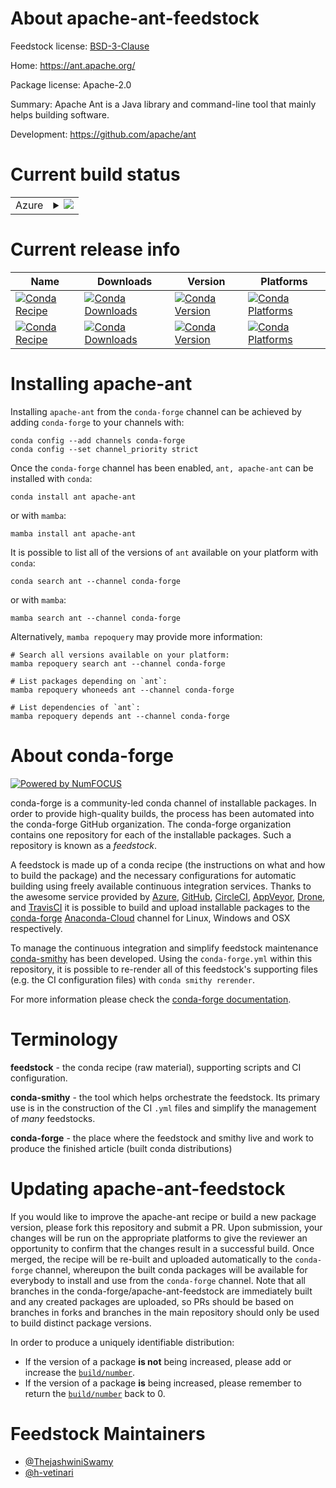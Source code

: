 About apache-ant-feedstock
==========================

Feedstock license: [BSD-3-Clause](https://github.com/conda-forge/apache-ant-feedstock/blob/main/LICENSE.txt)

Home: https://ant.apache.org/

Package license: Apache-2.0

Summary: Apache Ant is a Java library and command-line tool that mainly helps building software.

Development: https://github.com/apache/ant

Current build status
====================


<table>
    
  <tr>
    <td>Azure</td>
    <td>
      <details>
        <summary>
          <a href="https://dev.azure.com/conda-forge/feedstock-builds/_build/latest?definitionId=12324&branchName=main">
            <img src="https://dev.azure.com/conda-forge/feedstock-builds/_apis/build/status/apache-ant-feedstock?branchName=main">
          </a>
        </summary>
        <table>
          <thead><tr><th>Variant</th><th>Status</th></tr></thead>
          <tbody><tr>
              <td>linux_64_openjdk11</td>
              <td>
                <a href="https://dev.azure.com/conda-forge/feedstock-builds/_build/latest?definitionId=12324&branchName=main">
                  <img src="https://dev.azure.com/conda-forge/feedstock-builds/_apis/build/status/apache-ant-feedstock?branchName=main&jobName=linux&configuration=linux%20linux_64_openjdk11" alt="variant">
                </a>
              </td>
            </tr><tr>
              <td>linux_64_openjdk8</td>
              <td>
                <a href="https://dev.azure.com/conda-forge/feedstock-builds/_build/latest?definitionId=12324&branchName=main">
                  <img src="https://dev.azure.com/conda-forge/feedstock-builds/_apis/build/status/apache-ant-feedstock?branchName=main&jobName=linux&configuration=linux%20linux_64_openjdk8" alt="variant">
                </a>
              </td>
            </tr><tr>
              <td>osx_64_openjdk11</td>
              <td>
                <a href="https://dev.azure.com/conda-forge/feedstock-builds/_build/latest?definitionId=12324&branchName=main">
                  <img src="https://dev.azure.com/conda-forge/feedstock-builds/_apis/build/status/apache-ant-feedstock?branchName=main&jobName=osx&configuration=osx%20osx_64_openjdk11" alt="variant">
                </a>
              </td>
            </tr><tr>
              <td>osx_64_openjdk8</td>
              <td>
                <a href="https://dev.azure.com/conda-forge/feedstock-builds/_build/latest?definitionId=12324&branchName=main">
                  <img src="https://dev.azure.com/conda-forge/feedstock-builds/_apis/build/status/apache-ant-feedstock?branchName=main&jobName=osx&configuration=osx%20osx_64_openjdk8" alt="variant">
                </a>
              </td>
            </tr><tr>
              <td>win_64_openjdk11</td>
              <td>
                <a href="https://dev.azure.com/conda-forge/feedstock-builds/_build/latest?definitionId=12324&branchName=main">
                  <img src="https://dev.azure.com/conda-forge/feedstock-builds/_apis/build/status/apache-ant-feedstock?branchName=main&jobName=win&configuration=win%20win_64_openjdk11" alt="variant">
                </a>
              </td>
            </tr><tr>
              <td>win_64_openjdk8</td>
              <td>
                <a href="https://dev.azure.com/conda-forge/feedstock-builds/_build/latest?definitionId=12324&branchName=main">
                  <img src="https://dev.azure.com/conda-forge/feedstock-builds/_apis/build/status/apache-ant-feedstock?branchName=main&jobName=win&configuration=win%20win_64_openjdk8" alt="variant">
                </a>
              </td>
            </tr>
          </tbody>
        </table>
      </details>
    </td>
  </tr>
</table>

Current release info
====================

| Name | Downloads | Version | Platforms |
| --- | --- | --- | --- |
| [![Conda Recipe](https://img.shields.io/badge/recipe-ant-green.svg)](https://anaconda.org/conda-forge/ant) | [![Conda Downloads](https://img.shields.io/conda/dn/conda-forge/ant.svg)](https://anaconda.org/conda-forge/ant) | [![Conda Version](https://img.shields.io/conda/vn/conda-forge/ant.svg)](https://anaconda.org/conda-forge/ant) | [![Conda Platforms](https://img.shields.io/conda/pn/conda-forge/ant.svg)](https://anaconda.org/conda-forge/ant) |
| [![Conda Recipe](https://img.shields.io/badge/recipe-apache--ant-green.svg)](https://anaconda.org/conda-forge/apache-ant) | [![Conda Downloads](https://img.shields.io/conda/dn/conda-forge/apache-ant.svg)](https://anaconda.org/conda-forge/apache-ant) | [![Conda Version](https://img.shields.io/conda/vn/conda-forge/apache-ant.svg)](https://anaconda.org/conda-forge/apache-ant) | [![Conda Platforms](https://img.shields.io/conda/pn/conda-forge/apache-ant.svg)](https://anaconda.org/conda-forge/apache-ant) |

Installing apache-ant
=====================

Installing `apache-ant` from the `conda-forge` channel can be achieved by adding `conda-forge` to your channels with:

```
conda config --add channels conda-forge
conda config --set channel_priority strict
```

Once the `conda-forge` channel has been enabled, `ant, apache-ant` can be installed with `conda`:

```
conda install ant apache-ant
```

or with `mamba`:

```
mamba install ant apache-ant
```

It is possible to list all of the versions of `ant` available on your platform with `conda`:

```
conda search ant --channel conda-forge
```

or with `mamba`:

```
mamba search ant --channel conda-forge
```

Alternatively, `mamba repoquery` may provide more information:

```
# Search all versions available on your platform:
mamba repoquery search ant --channel conda-forge

# List packages depending on `ant`:
mamba repoquery whoneeds ant --channel conda-forge

# List dependencies of `ant`:
mamba repoquery depends ant --channel conda-forge
```


About conda-forge
=================

[![Powered by
NumFOCUS](https://img.shields.io/badge/powered%20by-NumFOCUS-orange.svg?style=flat&colorA=E1523D&colorB=007D8A)](https://numfocus.org)

conda-forge is a community-led conda channel of installable packages.
In order to provide high-quality builds, the process has been automated into the
conda-forge GitHub organization. The conda-forge organization contains one repository
for each of the installable packages. Such a repository is known as a *feedstock*.

A feedstock is made up of a conda recipe (the instructions on what and how to build
the package) and the necessary configurations for automatic building using freely
available continuous integration services. Thanks to the awesome service provided by
[Azure](https://azure.microsoft.com/en-us/services/devops/), [GitHub](https://github.com/),
[CircleCI](https://circleci.com/), [AppVeyor](https://www.appveyor.com/),
[Drone](https://cloud.drone.io/welcome), and [TravisCI](https://travis-ci.com/)
it is possible to build and upload installable packages to the
[conda-forge](https://anaconda.org/conda-forge) [Anaconda-Cloud](https://anaconda.org/)
channel for Linux, Windows and OSX respectively.

To manage the continuous integration and simplify feedstock maintenance
[conda-smithy](https://github.com/conda-forge/conda-smithy) has been developed.
Using the ``conda-forge.yml`` within this repository, it is possible to re-render all of
this feedstock's supporting files (e.g. the CI configuration files) with ``conda smithy rerender``.

For more information please check the [conda-forge documentation](https://conda-forge.org/docs/).

Terminology
===========

**feedstock** - the conda recipe (raw material), supporting scripts and CI configuration.

**conda-smithy** - the tool which helps orchestrate the feedstock.
                   Its primary use is in the construction of the CI ``.yml`` files
                   and simplify the management of *many* feedstocks.

**conda-forge** - the place where the feedstock and smithy live and work to
                  produce the finished article (built conda distributions)


Updating apache-ant-feedstock
=============================

If you would like to improve the apache-ant recipe or build a new
package version, please fork this repository and submit a PR. Upon submission,
your changes will be run on the appropriate platforms to give the reviewer an
opportunity to confirm that the changes result in a successful build. Once
merged, the recipe will be re-built and uploaded automatically to the
`conda-forge` channel, whereupon the built conda packages will be available for
everybody to install and use from the `conda-forge` channel.
Note that all branches in the conda-forge/apache-ant-feedstock are
immediately built and any created packages are uploaded, so PRs should be based
on branches in forks and branches in the main repository should only be used to
build distinct package versions.

In order to produce a uniquely identifiable distribution:
 * If the version of a package **is not** being increased, please add or increase
   the [``build/number``](https://docs.conda.io/projects/conda-build/en/latest/resources/define-metadata.html#build-number-and-string).
 * If the version of a package **is** being increased, please remember to return
   the [``build/number``](https://docs.conda.io/projects/conda-build/en/latest/resources/define-metadata.html#build-number-and-string)
   back to 0.

Feedstock Maintainers
=====================

* [@ThejashwiniSwamy](https://github.com/ThejashwiniSwamy/)
* [@h-vetinari](https://github.com/h-vetinari/)

